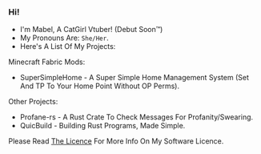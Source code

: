 ### Hi!

- I'm Mabel, A CatGirl Vtuber! (Debut Soon™)
- My Pronouns Are: `She/Her`.
- Here's A List Of My Projects:

Minecraft Fabric Mods:
  - SuperSimpleHome - A Super Simple Home Management System (Set And TP To Your Home Point Without OP Perms).

Other Projects:
  - Profane-rs - A Rust Crate To Check Messages For Profanity/Swearing.
  - QuicBuild - Building Rust Programs, Made Simple.

Please Read <a href="https://github.com/MabelMedia-LLC/MCSPSL/">The Licence</a> For More Info On My Software Licence.
